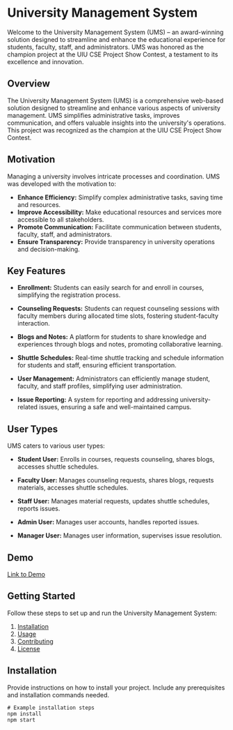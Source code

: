 # University Management System

Welcome to the University Management System (UMS) – an award-winning solution designed to streamline and enhance the educational experience for students, faculty, staff, and administrators. UMS was honored as the champion project at the UIU CSE Project Show Contest, a testament to its excellence and innovation.

## Overview

The University Management System (UMS) is a comprehensive web-based solution designed to streamline and enhance various aspects of university management. UMS simplifies administrative tasks, improves communication, and offers valuable insights into the university's operations. This project was recognized as the champion at the UIU CSE Project Show Contest.

## Motivation

Managing a university involves intricate processes and coordination. UMS was developed with the motivation to:

- **Enhance Efficiency:** Simplify complex administrative tasks, saving time and resources.
- **Improve Accessibility:** Make educational resources and services more accessible to all stakeholders.
- **Promote Communication:** Facilitate communication between students, faculty, staff, and administrators.
- **Ensure Transparency:** Provide transparency in university operations and decision-making.

## Key Features

- **Enrollment:** Students can easily search for and enroll in courses, simplifying the registration process.

- **Counseling Requests:** Students can request counseling sessions with faculty members during allocated time slots, fostering student-faculty interaction.

- **Blogs and Notes:** A platform for students to share knowledge and experiences through blogs and notes, promoting collaborative learning.

- **Shuttle Schedules:** Real-time shuttle tracking and schedule information for students and staff, ensuring efficient transportation.

- **User Management:** Administrators can efficiently manage student, faculty, and staff profiles, simplifying user administration.

- **Issue Reporting:** A system for reporting and addressing university-related issues, ensuring a safe and well-maintained campus.

## User Types

UMS caters to various user types:

- **Student User:** Enrolls in courses, requests counseling, shares blogs, accesses shuttle schedules.

- **Faculty User:** Manages counseling requests, shares blogs, requests materials, accesses shuttle schedules.

- **Staff User:** Manages material requests, updates shuttle schedules, reports issues.

- **Admin User:** Manages user accounts, handles reported issues.

- **Manager User:** Manages user information, supervises issue resolution.

## Demo

[Link to Demo](https://uiu-ms.web.app/) 

## Getting Started

Follow these steps to set up and run the University Management System:

1. [Installation](#installation)
2. [Usage](#usage)
3. [Contributing](#contributing)
4. [License](#license)

## Installation

Provide instructions on how to install your project. Include any prerequisites and installation commands needed.

```shell
# Example installation steps
npm install
npm start
